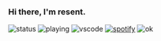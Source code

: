 ### Hi there, I'm resent.
![status](https://api.statusbadges.me/badge/status/392318365357834240?style=for-the-badge) ![playing](https://api.statusbadges.me/badge/playing/392318365357834240?style=for-the-badge) ![vscode](https://api.statusbadges.me/badge/vscode/392318365357834240?style=for-the-badge) [![spotify](https://api.statusbadges.me/badge/spotify/392318365357834240?style=for-the-badge)](https://api.statusbadges.me/openspotify/392318365357834240) 
                                                              ![ok](https://discord.c99.nl/widget/theme-3/392318365357834240.png)
